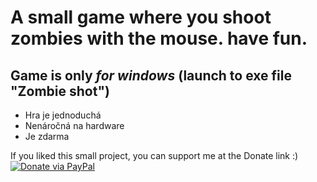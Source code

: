 # A small game where you shoot zombies with the mouse. have fun.
## Game is only *for windows* (launch to exe file "Zombie shot")


- Hra je jednoduchá
- Nenáročná na hardware
- Je zdarma


If you liked this small project, you can support me at the Donate link :) [![Donate via PayPal](https://img.shields.io/badge/Donate-PayPal-blue.svg)](https://www.paypal.me/wampirlucas)


